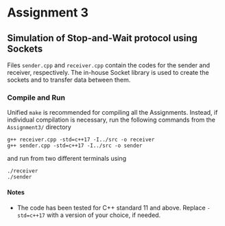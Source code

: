 # Assignment 3

## Simulation of Stop-and-Wait protocol using Sockets
Files `sender.cpp` and `receiver.cpp` contain the codes for the sender and receiver, respectively. The in-house Socket library is used to create the sockets and to transfer data between them.
### Compile and Run
Unified `make` is recommended for compiling all the Assignments. Instead, if individual compilation is necessary, run the following commands from the `Assignment3/` directory
```shell
g++ receiver.cpp -std=c++17 -I../src -o receiver
g++ sender.cpp -std=c++17 -I../src -o sender
```
and run from two different terminals using
```shell
./receiver
./sender
```
#### Notes
* The code has been tested for C++ standard 11 and above. Replace `-std=c++17` with a version of your choice, if needed.